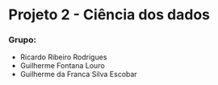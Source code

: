 # Projeto 2 - Ciência dos dados
### Grupo:
- Ricardo Ribeiro Rodrigues
- Guilherme Fontana Louro
- Guilherme da Franca Silva Escobar
